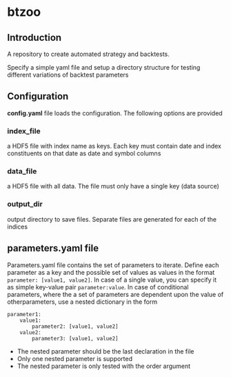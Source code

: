# btzoo

## Introduction

A repository to create automated strategy and backtests.

Specify a simple yaml file and setup a directory structure for
testing different variations of backtest parameters

## Configuration

**config.yaml** file loads the configuration. The following options are
provided

### index_file
a HDF5 file with index name as keys. Each key must contain date and
index constituents on that date as date and symbol columns

### data_file
a HDF5 file with all data. The file must only have a single key 
(data source)

### output_dir
output directory to save files.
Separate files are generated for each of the indices

## parameters.yaml file

Parameters.yaml file contains the set of parameters to iterate.
Define each parameter as a key and the possible set of values as
values in the format `parameter: [value1, value2]`.
In case of a single value, you can specify it as simple key-value
pair `parameter:value`.
In case of conditional parameters, where the a set of parameters are 
dependent upon the value of otherparameters, use a nested dictionary 
in the form
```
parameter1:
	value1:
		parameter2: [value1, value2]
	value2:
		parameter3: [value1, value2]
```
* The nested parameter should be the last declaration in the file
* Only one nested parameter is supported
* The nested parameter is only tested with the order argument


